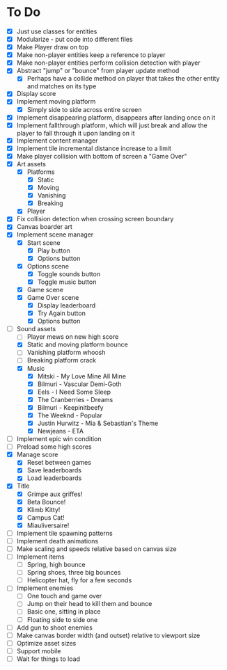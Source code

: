 # To Do

- [x] Just use classes for entities
- [x] Modularize - put code into different files
- [x] Make Player draw on top
- [x] Make non-player entities keep a reference to player
- [x] Make non-player entities perform collision detection with player
- [x] Abstract "jump" or "bounce" from player update method
	- [x] Perhaps have a collide method on player that takes the other entity and matches on its type
- [x] Display score
- [x] Implement moving platform
	- [x] Simply side to side across entire screen
- [x] Implement disappearing platform, disappears after landing once on it
- [x] Implement fallthrough platform, which will just break and allow the player to fall through it upon landing on it
- [x] Implement content manager
- [x] Implement tile incremental distance increase to a limit
- [x] Make player collision with bottom of screen a "Game Over"
- [x] Art assets
	- [x] Platforms
		- [x] Static
		- [x] Moving
		- [x] Vanishing
		- [x] Breaking
	- [x] Player
- [x] Fix collision detection when crossing screen boundary
- [x] Canvas boarder art
- [x] Implement scene manager
	- [x] Start scene
		- [x] Play button
		- [x] Options button
	- [x] Options scene
		- [x] Toggle sounds button
		- [x] Toggle music button
	- [x] Game scene
	- [x] Game Over scene
		- [x] Display leaderboard
		- [x] Try Again button
		- [x] Options button
- [ ] Sound assets
	- [ ] Player mews on new high score
	- [x] Static and moving platform bounce
	- [ ] Vanishing platform whoosh
	- [ ] Breaking platform crack
	- [x] Music
		- [x] Mitski - My Love Mine All Mine
		- [x] Bilmuri - Vascular Demi-Goth
		- [x] Eels - I Need Some Sleep
		- [x] The Cranberries - Dreams
		- [x] Bilmuri - Keepinitbeefy
		- [x] The Weeknd - Popular
		- [x] Justin Hurwitz - Mia & Sebastian's Theme
		- [x] Newjeans - ETA
- [ ] Implement epic win condition
- [ ] Preload some high scores
- [x] Manage score
	- [x] Reset between games
	- [x] Save leaderboards
	- [x] Load leaderboards
- [x] Title
	- [x] Grimpe aux griffes!
	- [x] Beta Bounce!
	- [x] Klimb Kitty!
	- [x] Campus Cat!
	- [x] Miauliversaire!
- [ ] Implement tile spawning patterns
- [ ] Implement death animations
- [ ] Make scaling and speeds relative based on canvas size
- [ ] Implement items
	- [ ] Spring, high bounce
	- [ ] Spring shoes, three big bounces
	- [ ] Helicopter hat, fly for a few seconds
- [ ] Implement enemies
	- [ ] One touch and game over
	- [ ] Jump on their head to kill them and bounce
	- [ ] Basic one, sitting in place
	- [ ] Floating side to side one
- [ ] Add gun to shoot enemies
- [ ] Make canvas border width (and outset) relative to viewport size
- [ ] Optimize asset sizes
- [ ] Support mobile
- [ ] Wait for things to load
